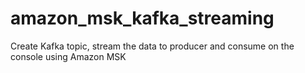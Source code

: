 # amazon_msk_kafka_streaming
Create Kafka topic, stream the data to producer and consume on the console using Amazon MSK
